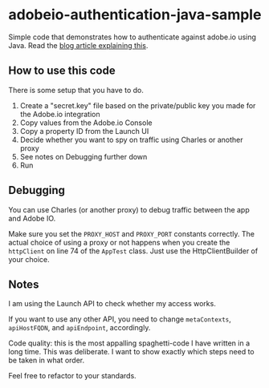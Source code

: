 # adobeio-authentication-java-sample

Simple code that demonstrates how to authenticate against adobe.io using Java. Read the [blog article explaining this](http://webanalyticsfordevelopers.com/2018/07/03/accessing-adobe-io-using-java/).

## How to use this code

There is some setup that you have to do.

1. Create a "secret.key" file based on the private/public key you made for the Adobe.io integration
2. Copy values from the Adobe.io Console
3. Copy a property ID from the Launch UI
4. Decide whether you want to spy on traffic using Charles or another proxy
5. See notes on Debugging further down
6. Run

## Debugging

You can use Charles (or another proxy) to debug traffic between the app and Adobe IO.

Make sure you set the `PROXY_HOST` and `PROXY_PORT` constants correctly. The actual choice of using a proxy or not happens when you create the `httpClient` on line 74 of the `AppTest` class. Just use the HttpClientBuilder of your choice.

## Notes

I am using the Launch API to check whether my access works.

If you want to use any other API, you need to change `metaContexts`, `apiHostFQDN`, and `apiEndpoint`, accordingly.

Code quality: this is the most appalling spaghetti-code I have written in a long time. This was deliberate. I want to show exactly which steps need to be taken in what order.

Feel free to refactor to your standards. 

